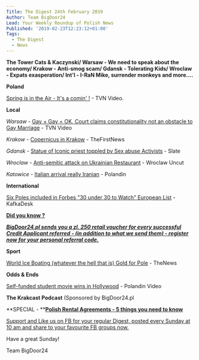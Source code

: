 ```yaml
---
Title: The Digest 24th February 2019
Author: Team BigDoor24
Lead: Your Weekly Roundup of Polish News
Published: '2019-02-23T12:23:12+01:00'
Tags:
  - The Digest
  - News
---
```

**The Tower Cats & Kaczynski/ Warsaw - We need to speak about the economy/ Krakow - Anti-smog scam/ Gdansk - Tolerating Kids/ Wroclaw - Expats exasperation/ Int'l -  I-RaN Mike, surrender monkeys and more....**

**Poland**

[Spring is in the Air - It's a comin' !](https://www.tvn24.pl/tvn24-news-in-english,157,m/spring-came-early-this-year-to-poland,911142.html) - TVN Video.

**Local**

_Warsaw_ - [Gay + Gay = OK, Court claims constitutionality not an obstacle to Gay Marriage](https://www.tvn24.pl/tvn24-news-in-english,157,m/high-court-in-warsaw-constitution-does-not-forbid-same-sex-marriage,910782.html) - TVN Video

_Krakow_ - [Copernicus in Krakow](https://www.thefirstnews.com/article/earth-moving-sun-stopping-astronomer-nicolaus-copernicus-revolutionised-our-understanding-of-the-universe-4780) - TheFirstNews

_Gdansk_ - [Statue of Iconic priest toppled by Sex abuse Activists](https://slate.com/news-and-politics/2019/02/poland-priest-henryk-jankowski-statue-clergy-sex-abuse.html) - Slate

_Wroclaw_ - [Anti-semitic attack on Ukrainian Restaurant](http://wroclawuncut.com/2019/02/22/vandals-deface-ukrainian-restaurant-with-anti-semitic-graffiti/) - Wroclaw Uncut

_Katowice_ - [Italian arrival really Iranian](https://polandin.com/41368753/iranians-italian-disguise-rumbled) - Polandin



**International**

[Six Poles included in Forbes "30 under 30 to Watch"  European List](https://kafkadesk.org/2019/02/19/six-poles-nominated-in-forbes-30-under-30-europe-list-2019/) - KafkaDesk 

[**Did you know ?**](https://bigdoor24.pl/)

[_**BigDoor24.pl sends you a zl. 250 retail voucher for every successful Credit Applicant referred - (in addition to what we send them) - register now for your personal referral code.**_](https://bigdoor24.pl/)

**Sport**

[World Ice Boating (whatever the hell that is) Gold for Pole](http://thenews.pl/1/5/Artykul/407189,Pole-wins-iceboating-world-championships) - TheNews

**Odds & Ends**

[Self-funded student movie wins in Hollywood](https://polandin.com/41340361/polish-film-selffunded-by-highschool-student-wins-in-hollywood) - Polandin Video

**The Krakcast Podcast** (Sponsored by BigDoor24.pl

**SPECIAL - **[**Polish Rental Agreements - 5 things you need to know**](https://bigdoor24.pl/blog/)

[Support and Like us on FB for your regular Digest, posted every Sunday at 10 am and share to your favourite FB groups now.](https://www.facebook.com/bigdoor24/)

<div class="sharethis-inline-share-buttons"></div>

Have a great Sunday!

Team BigDoor24
